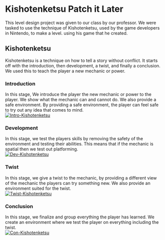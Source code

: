 # Kishotenketsu Patch it Later
This level design project was given to our class by our professor. We were tasked to use the technique of Kishotenketsu, used by the game developers in Nintendo, to make a level. using his game that he created.

## Kishotenketsu
Kishotenketsu is a technique on how to tell a story without conflict. It starts off with the introduction, then development, a twist, and finally a conclusion. We used this to teach the player a new mechanic or power.

### Introduction
In this stage, We introduce the player the new mechanic or power to the player. We show what the mechanic can and cannot do. We also provide a safe environment. By providing a safe environment, the player can feel safe to try out any idea that comes to mind.
<br>
[![Intro-Kishotenketsu](http://img.youtube.com/vi/KQLXZpOqRJY/mqdefault.jpg)](https://www.youtube.com/watch?v=KQLXZpOqRJY)


### Development
In this stage, we test the players skills by removing the safety of the environment and testing their abilities. This means that if the mechanic is spatial then we test out platforming.
<br>
[![Dev-Kishotenketsu](http://img.youtube.com/vi/rhsne4mIXDo/mqdefault.jpg)](https://www.youtube.com/watch?v=rhsne4mIXDo)

### Twist
In this stage, we give a twist to the mechanic, by providing a different view of the mechanic the players can try something new. We also provide an environment suited for the twist.
<br>
[![Twist-Kishotenketsu](http://img.youtube.com/vi/qD13QtzAeqE/mqdefault.jpg)](https://www.youtube.com/watch?v=qD13QtzAeqE)

### Conclusion
In this stage, we finalize and group everything the player has learned. We create an environment where we test the player on everything including the twist.
<br>
[![Con-Kishotenketsu](http://img.youtube.com/vi/QMINA-rWxNE/mqdefault.jpg)](https://www.youtube.com/watch?v=QMINA-rWxNE)

